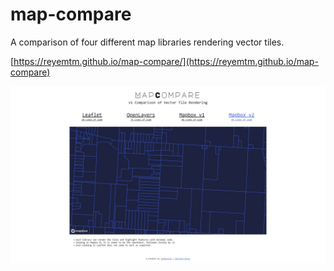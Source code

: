 # map-compare
A comparison of four different map libraries rendering vector tiles.

[https://reyemtm.github.io/map-compare/](https://reyemtm.github.io/map-compare)

![cover image](https://raw.githubusercontent.com/reyemtm/map-compare/main/docs/image.jpg)
